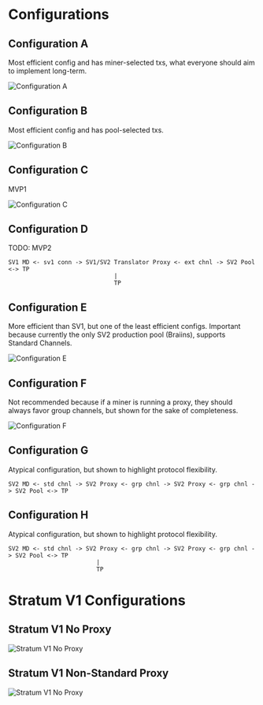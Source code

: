 # Configurations

## Configuration A
  Most efficient config and has miner-selected txs, what everyone should aim to implement
  long-term.

![Configuration A](img/configurations/a-sv2-group-channel-miner-tx.png)

## Configuration B
  Most efficient config and has pool-selected txs.

![Configuration B](img/configurations/b-sv2-group-channel-HOM-pool-tx.png)

## Configuration C
  MVP1

![Configuration C](img/configurations/c-sv1-sv2-translator-proxy-pool-tx.png)

## Configuration D
  TODO: MVP2

<!-- ![Configuration D]() -->

```
SV1 MD <- sv1 conn -> SV1/SV2 Translator Proxy <- ext chnl -> SV2 Pool <-> TP
                              |
                              TP
```

## Configuration E
  More efficient than SV1, but one of the least efficient configs. Important because currently the only SV2 production pool (Braiins), supports Standard Channels.

![Configuration E](img/configurations/e-sv2-std-chnl-no-proxy.png)

## Configuration F
  Not recommended because if a miner is running a proxy, they should always favor group channels, but
  shown for the sake of completeness.

![Configuration F](img/configurations/f-sv2-std-chnl-proxy.png)

## Configuration G
   Atypical configuration, but shown to highlight protocol flexibility.
<!-- ![Configuration G]() -->

```
SV2 MD <- std chnl -> SV2 Proxy <- grp chnl -> SV2 Proxy <- grp chnl -> SV2 Pool <-> TP
```

## Configuration H
   Atypical configuration, but shown to highlight protocol flexibility.
<!-- ![Configuration H]() -->

```
SV2 MD <- std chnl -> SV2 Proxy <- grp chnl -> SV2 Proxy <- grp chnl -> SV2 Pool <-> TP
                         |
                         TP
```

# Stratum V1 Configurations

## Stratum V1 No Proxy
![Stratum V1 No Proxy](img/configurations/sv1-no-proxy.png)

## Stratum V1 Non-Standard Proxy
![Stratum V1 No Proxy](img/configurations/sv1-proxy.png)
